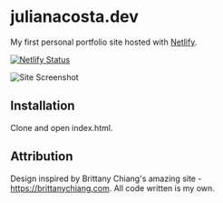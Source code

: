 # julianacosta.dev

My first personal portfolio site hosted with [Netlify](https://www.netlify.com/).

[![Netlify Status](https://api.netlify.com/api/v1/badges/a9028886-583f-4138-bad8-07d1374455fe/deploy-status)](https://app.netlify.com/sites/pensive-leavitt-c3de6b/deploys)

![Site Screenshot](https://raw.githubusercontent.com/julacosta9/portfolio-v1/master/assets/readme-screenshot.png "Site Screenshot")

## Installation

Clone and open index.html.

## Attribution

Design inspired by Brittany Chiang's amazing site - https://brittanychiang.com. All code written is my own.